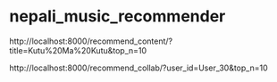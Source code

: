 # nepali_music_recommender


<!-- To get n similar tracks using content-based-model based on the similarity between the tracks -->
http://localhost:8000/recommend_content/?title=Kutu%20Ma%20Kutu&top_n=10

<!-- To get n possible tracks that User_No may like based on prior tracks he has liked -->
http://localhost:8000/recommend_collab/?user_id=User_30&top_n=10